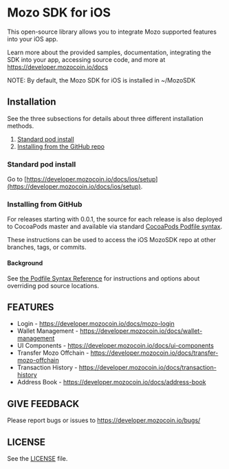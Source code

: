 # Mozo SDK for iOS

This open-source library allows you to integrate Mozo supported features into your iOS app.

Learn more about the provided samples, documentation, integrating the SDK into your app, accessing source code, and more at https://developer.mozocoin.io/docs

NOTE: By default, the Mozo SDK for iOS is installed in ~/MozoSDK

## Installation

See the three subsections for details about three different installation methods.
1. [Standard pod install](README.md#standard-pod-install)
1. [Installing from the GitHub repo](README.md#installing-from-github)

### Standard pod install

Go to
[https://developer.mozocoin.io/docs/ios/setup](https://developer.mozocoin.io/docs/ios/setup).

### Installing from GitHub

For releases starting with 0.0.1, the source for each release is also deployed
to CocoaPods master and available via standard
[CocoaPods Podfile syntax](https://guides.cocoapods.org/syntax/podfile.html#pod).

These instructions can be used to access the iOS MozoSDK repo at other branches,
tags, or commits.

#### Background

See
[the Podfile Syntax Reference](https://guides.cocoapods.org/syntax/podfile.html#pod)
for instructions and options about overriding pod source locations.


## FEATURES

- Login - <https://developer.mozocoin.io/docs/mozo-login>
- Wallet Management - <https://developer.mozocoin.io/docs/wallet-management>
- UI Components - <https://developer.mozocoin.io/docs/ui-components>
- Transfer Mozo Offchain - <https://developer.mozocoin.io/docs/transfer-mozo-offchain>
- Transaction History - <https://developer.mozocoin.io/docs/transaction-history>
- Address Book - <https://developer.mozocoin.io/docs/address-book>

## GIVE FEEDBACK

Please report bugs or issues to <https://developer.mozocoin.io/bugs/>

## LICENSE

See the [LICENSE](LICENSE) file.

